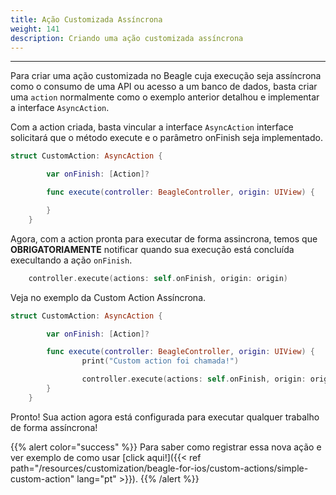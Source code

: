 ```yaml
---
title: Ação Customizada Assíncrona
weight: 141
description: Criando uma ação customizada assíncrona
---
```


---

Para criar uma ação customizada no Beagle cuja execução seja assíncrona como o consumo de uma API ou acesso a um banco de dados, basta criar uma `action` normalmente como o exemplo anterior detalhou e implementar a interface `AsyncAction`.

Com a action criada, basta vincular a interface `AsyncAction` interface solicitará que o método execute e o parâmetro onFinish seja implementado.

```swift
struct CustomAction: AsyncAction {

        var onFinish: [Action]?

        func execute(controller: BeagleController, origin: UIView) {

        }
    }
```

Agora, com a action pronta para executar de forma assincrona, temos que **OBRIGATORIAMENTE** notificar quando sua execução está concluída execultando a ação `onFinish`.

```swift
    controller.execute(actions: self.onFinish, origin: origin)
```

Veja no exemplo da Custom Action Assíncrona.

```swift
struct CustomAction: AsyncAction {

        var onFinish: [Action]?

        func execute(controller: BeagleController, origin: UIView) {
                print("Custom action foi chamada!")

                controller.execute(actions: self.onFinish, origin: origin)
        }
    }
```

Pronto! Sua action agora está configurada para executar qualquer trabalho de forma assíncrona!

{{% alert color="success" %}}
Para saber como registrar essa nova ação e ver exemplo de como usar [click aqui!]({{< ref path="/resources/customization/beagle-for-ios/custom-actions/simple-custom-action" lang="pt" >}}).
{{% /alert %}}
